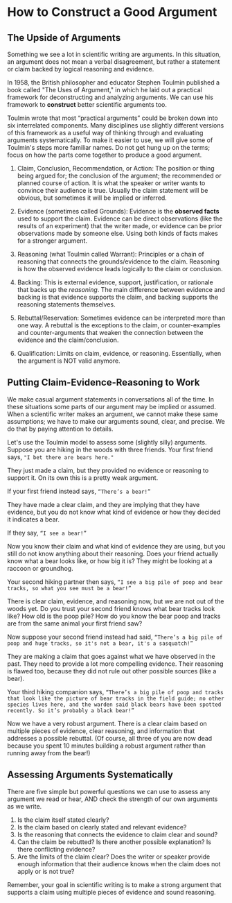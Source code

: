 # How to Construct a Good Argument
## The Upside of Arguments

Something we see a lot in scientific writing are arguments. In this situation, an argument does not mean a verbal disagreement, but rather a statement or claim backed by logical reasoning and evidence.

In 1958, the British philosopher and educator Stephen Toulmin published a book called "The Uses of Argument," in which he laid out a practical framework for deconstructing and analyzing arguments. We can use his framework to __construct__ better scientific arguments too.

Toulmin wrote that most “practical arguments” could be broken down into six interrelated components. Many disciplines use slightly different versions of this framework as a useful way of thinking through and evaluating arguments systematically. To make it easier to use, we will give some of Toulmin's steps more familiar names. Do not get hung up on the terms; focus on how the parts come together to produce a good argument.

1.	Claim, Conclusion, Recommendation, or Action:
The position or thing being argued for; the conclusion of the argument; the recommended or planned course of action. It is what the speaker or writer wants to convince their audience is true. Usually the claim statement will be obvious, but sometimes it will be implied or inferred.

2.	Evidence (sometimes called Grounds):
Evidence is the __observed facts__ used to support the claim. Evidence can be direct observations (like the results of an experiment) that the writer made, or evidence can be prior observations made by someone else. Using both kinds of facts makes for a stronger argument.

3.	Reasoning (what Toulmin called Warrant):
Principles or a chain of reasoning that connects the grounds/evidence to the claim. Reasoning is how the observed evidence leads logically to the claim or conclusion.

4.	Backing:
This is external evidence, support, justification, or rationale that backs up the _reasoning_. The main difference between evidence and backing is that evidence supports the claim, and backing supports the reasoning statements themselves.

5.	Rebuttal/Reservation:
Sometimes evidence can be interpreted more than one way. A rebuttal is the exceptions to the claim, or counter-examples and counter-arguments that weaken the connection between the evidence and the claim/conclusion.

6.	Qualification:
Limits on claim, evidence, or reasoning. Essentially, when the argument is NOT valid anymore.


## Putting Claim-Evidence-Reasoning to Work

We make casual argument statements in conversations all of the time. In these situations some parts of our argument may be implied or assumed. When a scientific writer makes an argument, we cannot make these same assumptions; we have to make our arguments sound, clear, and precise. We do that by paying attention to details.

Let's use the Toulmin model to assess some (slightly silly) arguments. Suppose you are hiking in the woods with three friends. Your first friend says,
    ``"I bet there are bears here." ``

They just made a claim, but they provided no evidence or reasoning to support it. On its own this is a pretty weak argument.

If your first friend instead says,
    ``“There’s a bear!”``

They have made a clear claim, and they are implying that they have evidence, but you do not know what kind of evidence or how they decided it indicates a bear.

If they say,
    ``“I see a bear!”``

Now you know their claim and what kind of evidence they are using, but you still do not know anything about their reasoning. Does your friend actually know what a bear looks like, or how big it is? They might be looking at a raccoon or groundhog.

Your second hiking partner then says,
    ``“I see a big pile of poop and bear tracks, so what you see must be a bear!”``

There is clear claim, evidence, and reasoning now, but we are not out of the woods yet. Do you trust your second friend knows what bear tracks look like? How old is the poop pile? How do you know the bear poop and tracks are from the same animal your first friend saw?

Now suppose your second friend instead had said,
    ``“There’s a big pile of poop and huge tracks, so it's not a bear, it's a sasquatch!”``

They are making a claim that goes against what we have observed in the past. They need to provide a lot more compelling evidence. Their reasoning is flawed too, because they did not rule out other possible sources (like a bear).

Your third hiking companion says,
    ``“There’s a big pile of poop and tracks that look like the picture of bear tracks in the field guide; no other species lives here, and the warden said black bears have been spotted recently. So it’s probably a black bear!”``

Now we have a very robust argument. There is a clear claim based on multiple pieces of evidence, clear reasoning, and information that addresses a possible rebuttal. (Of course, all three of you are now dead because you spent 10 minutes building a robust argument rather than running away from the bear!)


## Assessing Arguments Systematically
There are five simple but powerful questions we can use to assess any argument we read or hear, AND check the strength of our own arguments as we write.

1. Is the claim itself stated clearly?
2. Is the claim based on clearly stated and relevant evidence?
3. Is the reasoning that connects the evidence to claim clear and sound?
4. Can the claim be rebutted? Is there another possible explanation? Is there conflicting evidence?
5. Are the limits of the claim clear? Does the writer or speaker provide enough information that their audience knows when the claim does not apply or is not true?

Remember, your goal in scientific writing is to make a strong argument that supports a claim using multiple pieces of evidence and sound reasoning.

